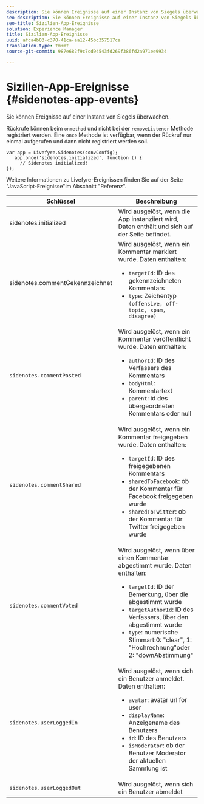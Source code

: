 ```yaml
---
description: Sie können Ereignisse auf einer Instanz von Siegels überwachen.
seo-description: Sie können Ereignisse auf einer Instanz von Siegels überwachen.
seo-title: Sizilien-App-Ereignisse
solution: Experience Manager
title: Sizilien-App-Ereignisse
uuid: afca4b03-c370-41ca-aa12-45bc357517ca
translation-type: tm+mt
source-git-commit: 987e682f9c7cd94543fd269f386fd2a971ee9934

---
```



# Sizilien-App-Ereignisse {#sidenotes-app-events}

Sie können Ereignisse auf einer Instanz von Siegels überwachen.

Rückrufe können beim `onmethod` und nicht bei der `removeListener` Methode registriert werden. Eine `once` Methode ist verfügbar, wenn der Rückruf nur einmal aufgerufen und dann nicht registriert werden soll.

```
var app = Livefyre.Sidenotes(convConfig); 
   app.once('sidenotes.initialized', function () { 
     // Sidenotes initialized!  
});
```

Weitere Informationen zu Livefyre-Ereignissen finden Sie auf der Seite "JavaScript-Ereignisse"im Abschnitt "Referenz".

| Schlüssel | Beschreibung |
|--- |--- |
| sidenotes.initialized | Wird ausgelöst, wenn die App instanziiert wird, Daten enthält und sich auf der Seite befindet. |
| sidenotes.commentGekennzeichnet | Wird ausgelöst, wenn ein Kommentar markiert wurde. Daten enthalten: <br><ul><li>`targetId`: ID des gekennzeichneten Kommentars</li><li>`type`: Zeichentyp `(offensive, off-topic, spam, disagree)`</li></ul> |
| `sidenotes.commentPosted` | Wird ausgelöst, wenn ein Kommentar veröffentlicht wurde. Daten enthalten: <br><ul><li> `authorId`: ID des Verfassers des Kommentars </li><li>`bodyHtml`: Kommentartext </li><li> `parent`: id des übergeordneten Kommentars oder null</li></ul> |
| `sidenotes.commentShared` | Wird ausgelöst, wenn ein Kommentar freigegeben wurde. Daten enthalten: <br><ul><li>`targetId`: ID des freigegebenen Kommentars </li><li> `sharedToFacebook`: ob der Kommentar für Facebook freigegeben wurde </li><li>`sharedToTwitter`: ob der Kommentar für Twitter freigegeben wurde</li></ul> |
| `sidenotes.commentVoted` | Wird ausgelöst, wenn über einen Kommentar abgestimmt wurde. Daten enthalten: <br><ul><li>`targetId`: ID der Bemerkung, über die abgestimmt wurde </li><li> `targetAuthorId`: ID des Verfassers, über den abgestimmt wurde</li><li> `type`: numerische Stimmart:0: "clear", 1: "Hochrechnung"oder 2: "downAbstimmung"</li></ul> |
| `sidenotes.userLoggedIn` | Wird ausgelöst, wenn sich ein Benutzer anmeldet. Daten enthalten: <br><ul><li>`avatar`: avatar url for user </li><li>`displayName`: Anzeigename des Benutzers</li><li>`id`: ID des Benutzers</li><li> `isModerator`: ob der Benutzer Moderator der aktuellen Sammlung ist</li></ul> |
| `sidenotes.userLoggedOut` | Wird ausgelöst, wenn sich ein Benutzer abmeldet |
